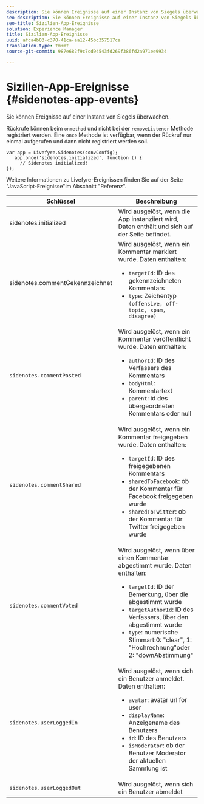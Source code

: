 ```yaml
---
description: Sie können Ereignisse auf einer Instanz von Siegels überwachen.
seo-description: Sie können Ereignisse auf einer Instanz von Siegels überwachen.
seo-title: Sizilien-App-Ereignisse
solution: Experience Manager
title: Sizilien-App-Ereignisse
uuid: afca4b03-c370-41ca-aa12-45bc357517ca
translation-type: tm+mt
source-git-commit: 987e682f9c7cd94543fd269f386fd2a971ee9934

---
```



# Sizilien-App-Ereignisse {#sidenotes-app-events}

Sie können Ereignisse auf einer Instanz von Siegels überwachen.

Rückrufe können beim `onmethod` und nicht bei der `removeListener` Methode registriert werden. Eine `once` Methode ist verfügbar, wenn der Rückruf nur einmal aufgerufen und dann nicht registriert werden soll.

```
var app = Livefyre.Sidenotes(convConfig); 
   app.once('sidenotes.initialized', function () { 
     // Sidenotes initialized!  
});
```

Weitere Informationen zu Livefyre-Ereignissen finden Sie auf der Seite "JavaScript-Ereignisse"im Abschnitt "Referenz".

| Schlüssel | Beschreibung |
|--- |--- |
| sidenotes.initialized | Wird ausgelöst, wenn die App instanziiert wird, Daten enthält und sich auf der Seite befindet. |
| sidenotes.commentGekennzeichnet | Wird ausgelöst, wenn ein Kommentar markiert wurde. Daten enthalten: <br><ul><li>`targetId`: ID des gekennzeichneten Kommentars</li><li>`type`: Zeichentyp `(offensive, off-topic, spam, disagree)`</li></ul> |
| `sidenotes.commentPosted` | Wird ausgelöst, wenn ein Kommentar veröffentlicht wurde. Daten enthalten: <br><ul><li> `authorId`: ID des Verfassers des Kommentars </li><li>`bodyHtml`: Kommentartext </li><li> `parent`: id des übergeordneten Kommentars oder null</li></ul> |
| `sidenotes.commentShared` | Wird ausgelöst, wenn ein Kommentar freigegeben wurde. Daten enthalten: <br><ul><li>`targetId`: ID des freigegebenen Kommentars </li><li> `sharedToFacebook`: ob der Kommentar für Facebook freigegeben wurde </li><li>`sharedToTwitter`: ob der Kommentar für Twitter freigegeben wurde</li></ul> |
| `sidenotes.commentVoted` | Wird ausgelöst, wenn über einen Kommentar abgestimmt wurde. Daten enthalten: <br><ul><li>`targetId`: ID der Bemerkung, über die abgestimmt wurde </li><li> `targetAuthorId`: ID des Verfassers, über den abgestimmt wurde</li><li> `type`: numerische Stimmart:0: "clear", 1: "Hochrechnung"oder 2: "downAbstimmung"</li></ul> |
| `sidenotes.userLoggedIn` | Wird ausgelöst, wenn sich ein Benutzer anmeldet. Daten enthalten: <br><ul><li>`avatar`: avatar url for user </li><li>`displayName`: Anzeigename des Benutzers</li><li>`id`: ID des Benutzers</li><li> `isModerator`: ob der Benutzer Moderator der aktuellen Sammlung ist</li></ul> |
| `sidenotes.userLoggedOut` | Wird ausgelöst, wenn sich ein Benutzer abmeldet |
